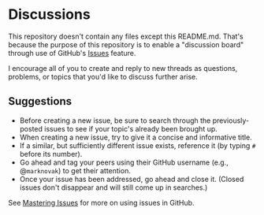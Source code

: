 # Discussions
This repository doesn't contain any files except this README.md.  That's because the purpose of this repository is to enable a "discussion board" through use of GitHub's [Issues](https://github.com/analyticalworkflows/Discussions/issues) feature.

I encourage all of you to create and reply to new threads as questions, problems, or topics that you'd like to discuss further arise.  

## Suggestions
- Before creating a new issue, be sure to search through the previously-posted issues to see if your topic's already been brought up.  
- When creating a new issue, try to give it a concise and informative title. 
- If a similar, but sufficiently different issue exists, reference it (by typing `#` before its number).
- Go ahead and tag your peers using their GitHub username (e.g., @`marknovak`) to get their attention.  
- Once your issue has been addressed, go ahead and close it. (Closed issues don't disappear and will still come up in searches.)

See [Mastering Issues](https://guides.github.com/features/issues/) for more on using issues in GitHub.
